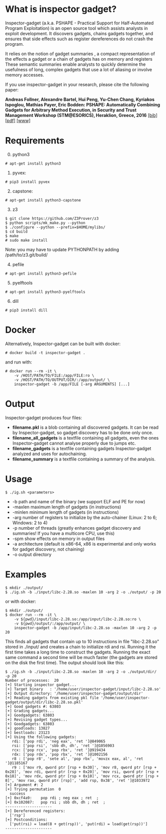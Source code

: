 # What is inspector gadget?

Inspector-gadget (a.k.a. PSHAPE - Practical Support for Half-Automated Program Exploitation) 
is an open source tool  which  assists  analysts  in  exploit  development.  It 
discovers gadgets, chains gadgets together, and ensures that side effects
such  as  register  dereferences  do  not  crash  the  program.  

It relies on the notion of gadget summaries , a compact representation
of the effects a gadget or a chain of gadgets has on memory and registers
These semantic summaries enable analysts to quickly determine the
usefulness of long, complex gadgets that use a lot of aliasing or involve
memory accesses.

If you use inspector-gadget in your research, please cite the following paper:

**Andreas Follner, Alexandre Bartel, Hui Peng, Yu-Chen Chang, Kyriakos Ispoglou, Mathias Payer, Eric Bodden: PSHAPE: Automatically Combining Gadgets for Arbitrary Method Execution, in Security and Trust Management Workshop (STM@ESORICS), Heraklion, Greece, 2016** 
[\[bib\]](https://www.abartel.net/static/p/stm2016-combiningGadgets.bib.txt) [\[pdf\]](https://www.abartel.net/static/p/stm2016-combiningGadgets.pdf)
[\[www\]](https://sites.google.com/site/exploitdevpshape/)

# Requirements

0) python3
```console
# apt-get install python3
```

1) pyvex: 
```console
# pip3 install pyvex
```

2) capstone: 
```console
# apt-get install python3-capstone
```

3) z3
```console
$ git clone https://github.com/Z3Prover/z3
$ python scripts/mk_make.py --python
$ ./configure --python --prefix=$HOME/mylibs/
$ cd build
$ make
# sudo make install
```
Note: you may have to update PYTHONPATH by adding /path/to/z3.git/build/

4) pefile
```console
# apt-get install python3-pefile
```

5) pyelftools
```console
# apt-get install python3-pyelftools
```


6) dill
```console
# pip3 install dill
```

# Docker
Alternatively, Inspector-gadget can be built with docker:
```console
# docker build -t inspector-gadget .
```

and run with:
```console
# docker run --rm -it \
    -v /HOST/PATH/TO/FILE:/app/FILE:ro \
    -v /HOST/PATH/TO/OUTPUT/DIR/:/app/output/ \
    inspector-gadget -b /app/FILE [-arg ARGUMENTS] [...]
```

# Output

Inspector-gadget produces four files:

* **filename.pkl** is a blob containing all discovered gadgets. It can be read by Inspector-gadget, so gadget discovery has to be done only once.
* **filename_all_gadgets** is a textfile containing all gadgets, even the ones Inspector-gadget cannot analyse properly due to jumps etc.
* **filename_gadgets** is a textfile containing gadgets Inspector-gadget analyzed and uses for autochaining.
* **filename_summary** is a textfile containing a summary of the analysis.


# Usage

```console
$ ./ig.sh <parameters>
```
* -b path and name of the binary (we support ELF and PE for now)
* -maxlen maximum length of gadgets (in instructions)
* -minlen minimum length of gadgets (in instructions)
* -arg number of registers to initialize by the auto-chainer (Linux: 2 to 6; Windows: 2 to 4)
* -p number of threads (greatly enhances gadget discovery and summaries! If you have a multicore CPU, use this)
* -spm show effects on memory in output files
* -a architecture (default is x86-64, x86 is experimental and only works for gadget discovery, not chaining)
* -o output directory


# Examples

```console
$ mkdir ./output/
$ ./ig.sh -b ./input/libc-2.28.so -maxlen 10 -arg 2 -o ./output/ -p 20
```
or with docker:
```console
$ mkdir ./output/
$ docker run --rm -it \
    -v ${pwd}/input/libc-2.28.so:/app/input/libc-2.28.so:ro \
    -v ${pwd}/output/:/app/output/ \
    inspector-gadget -b /app/input/libc-2.28.so -maxlen 10 -arg 2 -p 20
```
This finds all gadgets that contain up to 10 instructions in file "libc-2.28.so" stored in ./input/ and creates a chain to initialize rdi and rsi.
Running it the first time takes a long time to construct the gadgets.
Running the exact same command a second time will be much faster (the gadgets are stored on the disk the first time).
The output should look like this:

```console
$ ./ig.sh -b ./input/libc-2.28.so -maxlen 10 -arg 2 -o ./output/dir/  -p 20                                                                                            
Number of processes:  20
[+] Starting inspector gadget...
[+] Target binary   : '/home/user/inspector-gadget/input/libc-2.28.so'
[+] Output directory: '/home/user/inspector-gadget/output/dir'
[+] Reading gadgets from existing pkl file '/home/user/inspector-gadget/output/dir/libc-2.28.so.pkl'
[+] Good gadgets #: 63803
[+] Grading gadgets...
[+] Goodgadgets: 63803
[+] Revising gadget types...
[+] Goodgadgets: 63803
[+] goodloads: 13827
[+] bestloads: 23123
[+] Using the following gadgets:
   rdi: ['pop rdi', 'neg eax', 'ret ']@849065
   rsi: ['pop rsi', 'sbb dh, dh', 'ret ']@1056903
   rcx: ['pop rcx', 'pop rbx', 'ret ']@919434
   rdx: ['pop rdx', 'pop rbx', 'ret ']@1002156
   r8 : ['pop r8', 'sete al', 'pop rbx', 'movzx eax, al', 'ret ']@1185167
   r9 : ['mov r9, qword ptr [rsp + 0x30]', 'mov r8, qword ptr [rsp + 0x28]', 'mov rdi, qword ptr [rsp + 0x20]', 'mov rsi, qword ptr [rsp + 0x18]', 'mov rdx, qword ptr [rsp + 0x10]', 'mov rcx, qword ptr [rsp + 8]', 'mov rax, qword ptr [rsp]', 'add rsp, 0x38', 'ret ']@1033972
[+] Argument #: 2
[+] Trying permutation  0
  success
[+] 0xcf4a9:    pop rdi ; neg eax ; ret  ; 
[+] 0x102087:   pop rsi ; sbb dh, dh ; ret  ; 
---------------------
[+] Dereferenced registers:
  ['rsp']
[+] Postconditions:
  ['put(rsi) = load(8 + get(rsp))', 'put(rdi) = load(get(rsp))']
---------------------
```

